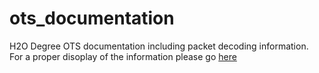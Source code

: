 # ots_documentation
H2O Degree OTS documentation including packet decoding information. For a proper disoplay of the information please go [here](h2o-degree.github.io/ots_documentation)
